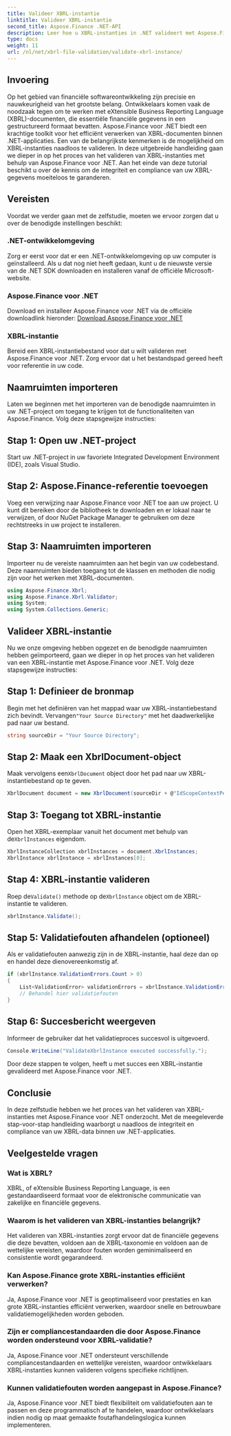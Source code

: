 ```yaml
---
title: Valideer XBRL-instantie
linktitle: Valideer XBRL-instantie
second_title: Aspose.Finance .NET-API
description: Leer hoe u XBRL-instanties in .NET valideert met Aspose.Finance. Garandeer moeiteloos gegevensintegriteit en compliance. #Aspose #Financiën #XBRL
type: docs
weight: 11
url: /nl/net/xbrl-file-validation/validate-xbrl-instance/
---
```

## Invoering
Op het gebied van financiële softwareontwikkeling zijn precisie en nauwkeurigheid van het grootste belang. Ontwikkelaars komen vaak de noodzaak tegen om te werken met eXtensible Business Reporting Language (XBRL)-documenten, die essentiële financiële gegevens in een gestructureerd formaat bevatten. Aspose.Finance voor .NET biedt een krachtige toolkit voor het efficiënt verwerken van XBRL-documenten binnen .NET-applicaties. Een van de belangrijkste kenmerken is de mogelijkheid om XBRL-instanties naadloos te valideren. In deze uitgebreide handleiding gaan we dieper in op het proces van het valideren van XBRL-instanties met behulp van Aspose.Finance voor .NET. Aan het einde van deze tutorial beschikt u over de kennis om de integriteit en compliance van uw XBRL-gegevens moeiteloos te garanderen.
## Vereisten
Voordat we verder gaan met de zelfstudie, moeten we ervoor zorgen dat u over de benodigde instellingen beschikt:
### .NET-ontwikkelomgeving
Zorg er eerst voor dat er een .NET-ontwikkelomgeving op uw computer is geïnstalleerd. Als u dat nog niet heeft gedaan, kunt u de nieuwste versie van de .NET SDK downloaden en installeren vanaf de officiële Microsoft-website.
### Aspose.Finance voor .NET
Download en installeer Aspose.Finance voor .NET via de officiële downloadlink hieronder:
[Download Aspose.Finance voor .NET](https://releases.aspose.com/finance/net/)
### XBRL-instantie
Bereid een XBRL-instantiebestand voor dat u wilt valideren met Aspose.Finance voor .NET. Zorg ervoor dat u het bestandspad gereed heeft voor referentie in uw code.
## Naamruimten importeren
Laten we beginnen met het importeren van de benodigde naamruimten in uw .NET-project om toegang te krijgen tot de functionaliteiten van Aspose.Finance. Volg deze stapsgewijze instructies:
## Stap 1: Open uw .NET-project
Start uw .NET-project in uw favoriete Integrated Development Environment (IDE), zoals Visual Studio.
## Stap 2: Aspose.Finance-referentie toevoegen
Voeg een verwijzing naar Aspose.Finance voor .NET toe aan uw project. U kunt dit bereiken door de bibliotheek te downloaden en er lokaal naar te verwijzen, of door NuGet Package Manager te gebruiken om deze rechtstreeks in uw project te installeren.
## Stap 3: Naamruimten importeren
Importeer nu de vereiste naamruimten aan het begin van uw codebestand. Deze naamruimten bieden toegang tot de klassen en methoden die nodig zijn voor het werken met XBRL-documenten.
```csharp
using Aspose.Finance.Xbrl;
using Aspose.Finance.Xbrl.Validator;
using System;
using System.Collections.Generic;
```
## Valideer XBRL-instantie
Nu we onze omgeving hebben opgezet en de benodigde naamruimten hebben geïmporteerd, gaan we dieper in op het proces van het valideren van een XBRL-instantie met Aspose.Finance voor .NET. Volg deze stapsgewijze instructies:
## Stap 1: Definieer de bronmap
 Begin met het definiëren van het mappad waar uw XBRL-instantiebestand zich bevindt. Vervangen`"Your Source Directory"` met het daadwerkelijke pad naar uw bestand.
```csharp
string sourceDir = "Your Source Directory";
```
## Stap 2: Maak een XbrlDocument-object
 Maak vervolgens een`XbrlDocument` object door het pad naar uw XBRL-instantiebestand op te geven.
```csharp
XbrlDocument document = new XbrlDocument(sourceDir + @"IdScopeContextPeriodStartAfterEnd.xml");
```
## Stap 3: Toegang tot XBRL-instantie
 Open het XBRL-exemplaar vanuit het document met behulp van de`XbrlInstances` eigendom.
```csharp
XbrlInstanceCollection xbrlInstances = document.XbrlInstances;
XbrlInstance xbrlInstance = xbrlInstances[0];
```
## Stap 4: XBRL-instantie valideren
 Roep de`Validate()` methode op de`XbrlInstance` object om de XBRL-instantie te valideren.
```csharp
xbrlInstance.Validate();
```
## Stap 5: Validatiefouten afhandelen (optioneel)
Als er validatiefouten aanwezig zijn in de XBRL-instantie, haal deze dan op en handel deze dienovereenkomstig af.
```csharp
if (xbrlInstance.ValidationErrors.Count > 0)
{
    List<ValidationError> validationErrors = xbrlInstance.ValidationErrors;
    // Behandel hier validatiefouten
}
```
## Stap 6: Succesbericht weergeven
Informeer de gebruiker dat het validatieproces succesvol is uitgevoerd.
```csharp
Console.WriteLine("ValidateXbrlInstance executed successfully.");
```
Door deze stappen te volgen, heeft u met succes een XBRL-instantie gevalideerd met Aspose.Finance voor .NET.
## Conclusie
In deze zelfstudie hebben we het proces van het valideren van XBRL-instanties met Aspose.Finance voor .NET onderzocht. Met de meegeleverde stap-voor-stap handleiding waarborgt u naadloos de integriteit en compliance van uw XBRL-data binnen uw .NET-applicaties.
## Veelgestelde vragen
### Wat is XBRL?
XBRL, of eXtensible Business Reporting Language, is een gestandaardiseerd formaat voor de elektronische communicatie van zakelijke en financiële gegevens.
### Waarom is het valideren van XBRL-instanties belangrijk?
Het valideren van XBRL-instanties zorgt ervoor dat de financiële gegevens die deze bevatten, voldoen aan de XBRL-taxonomie en voldoen aan de wettelijke vereisten, waardoor fouten worden geminimaliseerd en consistentie wordt gegarandeerd.
### Kan Aspose.Finance grote XBRL-instanties efficiënt verwerken?
Ja, Aspose.Finance voor .NET is geoptimaliseerd voor prestaties en kan grote XBRL-instanties efficiënt verwerken, waardoor snelle en betrouwbare validatiemogelijkheden worden geboden.
### Zijn er compliancestandaarden die door Aspose.Finance worden ondersteund voor XBRL-validatie?
Ja, Aspose.Finance voor .NET ondersteunt verschillende compliancestandaarden en wettelijke vereisten, waardoor ontwikkelaars XBRL-instanties kunnen valideren volgens specifieke richtlijnen.
### Kunnen validatiefouten worden aangepast in Aspose.Finance?
Ja, Aspose.Finance voor .NET biedt flexibiliteit om validatiefouten aan te passen en deze programmatisch af te handelen, waardoor ontwikkelaars indien nodig op maat gemaakte foutafhandelingslogica kunnen implementeren.